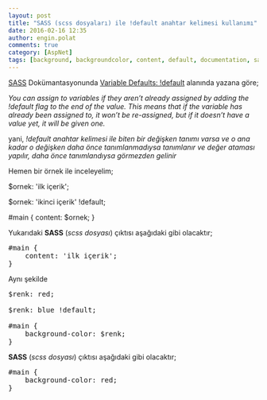 ```yaml
---
layout: post
title: "SASS (scss dosyaları) ile !default anahtar kelimesi kullanımı"
date: 2016-02-16 12:35
author: engin.polat
comments: true
category: [AspNet]
tags: [background, backgroundcolor, content, default, documentation, sass, scss, variable]
---
```

<a href="http://sass-lang.com" target="_blank">SASS</a> Dokümantasyonunda <a href="http://sass-lang.com/documentation/file.SASS_REFERENCE.html#variable_defaults_" target="_blank">Variable Defaults: !default</a> alanında yazana göre;

*You can assign to variables if they aren’t already assigned by adding the !default flag to the end of the value. This means that if the variable has already been assigned to, it won’t be re-assigned, but if it doesn’t have a value yet, it will be given one.*

yani, *!default anahtar kelimesi ile biten bir değişken tanımı varsa ve o ana kadar o değişken daha önce tanımlanmadıysa tanımlanır ve değer ataması yapılır, daha önce tanımlandıysa görmezden gelinir*

Hemen bir örnek ile inceleyelim;



$ornek: 'ilk içerik';

$ornek: 'ikinci içerik' !default;

#main {
    content: $ornek;
}</pre>

Yukarıdaki **SASS** (*scss dosyası*) çıktısı aşağıdaki gibi olacaktır;

<pre class="brush:css">#main {
    content: 'ilk içerik';
}</pre>

Aynı şekilde

<pre class="brush:css">$renk: red;

$renk: blue !default;

#main {
    background-color: $renk;
}</pre>

**SASS** (*scss dosyası*) çıktısı aşağıdaki gibi olacaktır;

<pre class="brush:css">#main {
    background-color: red;
}


